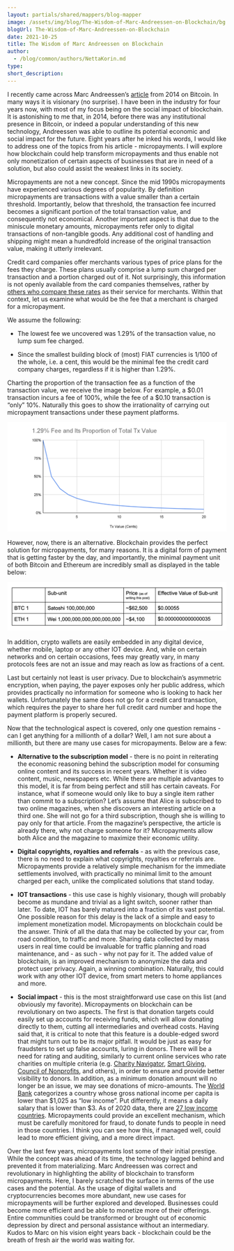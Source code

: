 ```yaml
---
layout: partials/shared/mappers/blog-mapper
image: /assets/img/blog/The-Wisdom-of-Marc-Andreessen-on-Blockchain/bg.jpg
blogUrl: The-Wisdom-of-Marc-Andreessen-on-Blockchain
date: 2021-10-25
title: The Wisdom of Marc Andreessen on Blockchain
author:
  - /blog/common/authors/NettaKorin.md
type:
short_description:
---
```


I recently came across Marc Andreessen’s [article](https://dealbook.nytimes.com/2014/01/21/why-bitcoin-matters/) from 2014 on Bitcoin. In many ways it is visionary (no surprise). I have been in the industry for four years now, with most of my focus being on the social impact of blockchain. It is astonishing to me that, in 2014, before there was any institutional presence in Bitcoin, or indeed a popular understanding of this new technology, Andreessen was able to outline its potential economic and social impact for the future.  Eight years after he inked his words, I would like to address one of the topics from his article - micropayments. I will explore how blockchain could help transform micropayments and thus enable not only monetization of certain aspects of businesses that are in need of a solution, but also could assist the weakest links in its society.

Micropayments are not a new concept. Since the mid 1990s micropayments have experienced various degrees of popularity. By definition micropayments are transactions with a value smaller than a certain threshold. Importantly, below that threshold, the transaction fee incurred becomes a significant portion of the total transaction value, and consequently not economical. Another important aspect is that due to the miniscule monetary amounts, micropayments refer only to digital transactions of non-tangible goods. Any additional cost of handling and shipping might mean a hundredfold increase of the original transaction value, making it utterly irrelevant. 

Credit card companies offer merchants various types of price plans for the fees they charge. These plans usually comprise a lump sum charged per transaction and a portion charged out of it. Not surprisingly, this information is not openly available from the card companies themselves, rather by [others who compare these rates](https://www.merchantmaverick.com/the-complete-guide-to-credit-card-processing-rates-and-fees/) as their service for merchants. Within that context, let us examine what would be the fee that a merchant is charged for a micropayment. 

We assume the following:

- The lowest fee we uncovered was 1.29% of the transaction value, no lump sum fee charged.

- Since the smallest building block of (most) FIAT currencies is 1/100 of the whole, i.e. a cent, this would be the minimal fee the credit card company charges, regardless if it is higher than 1.29%.

Charting the proportion of the transaction fee as a function of the transaction value, we receive the image below. For example, a $0.01 transaction incurs a fee of 100%, while the fee of a $0.10 transaction is “only” 10%. Naturally this goes to show the irrationality of carrying out micropayment transactions under these payment platforms. 

![graph](/assets/img/blog/The-Wisdom-of-Marc-Andreessen-on-Blockchain/image1.png)


However, now, there is an alternative. Blockchain provides the perfect solution for micropayments, for many reasons. It is a digital form of payment that is getting faster by the day, and importantly, the minimal payment unit of both Bitcoin and Ethereum are incredibly small as displayed in the table below: 

![table](/assets/img/blog/The-Wisdom-of-Marc-Andreessen-on-Blockchain/image2.png)


In addition, crypto wallets are easily embedded in any digital device, whether mobile, laptop or any other IOT device. And, while on certain networks and on certain occasions, fees may greatly vary, in many protocols fees are not an issue and may reach as low as fractions of a cent. 

Last but certainly not least is user privacy. Due to blockchain’s asymmetric encryption, when paying, the payer exposes only her public address, which provides practically no information for someone who is looking to hack her wallets. Unfortunately the same does not go for a credit card transaction, which requires the payer to share her full credit card number and hope the payment platform is properly secured. 

Now that the technological aspect is covered, only one question remains - can I get anything for a millionth of a dollar? Well, I am not sure about a millionth, but there are many use cases for micropayments. Below are a few:

- **Alternative to the subscription model** - there is no point in reiterating the economic reasoning behind the subscription model for consuming online content and its success in recent years. Whether it is video content, music, newspapers etc. While there are multiple advantages to this model, it is far from being perfect and still has certain caveats. For instance, what if someone would only like to buy a single item rather than commit to a subscription? Let’s assume that Alice is subscribed to two online magazines, when she discovers an interesting article on a third one. She will not go for a third subscription, though she is willing to pay only for that article. From the magazine’s perspective, the article is already there, why not charge someone for it? Micropayments allow both Alice and the magazine to maximize their economic utility. 

- **Digital copyrights, royalties and referrals** - as with the previous case, there is no need to explain what copyrights, royalties or referrals are. Micropayments provide a relatively simple mechanism for the immediate settlements involved, with practically no minimal limit to the amount charged per each, unlike the complicated solutions that stand today.

- **IOT transactions** - this use case is highly visionary, though will probably become as mundane and trivial as a light switch, sooner rather than later. To date, IOT has barely matured into a fraction of its vast potential. One possible reason for this delay is the lack of a simple and easy to implement monetization model. Micropayments on blockchain could be the answer. Think of all the data that may be collected by your car, from road condition, to traffic and more. Sharing data collected by mass users in real time could be invaluable for traffic planning and road maintenance, and - as such - why not pay for it. The added value of blockchain, is an improved mechanism to anonymize the data and protect user privacy. Again, a winning combination. Naturally, this could work with any other IOT device, from smart meters to home appliances and more.

- **Social impact** - this is the most straightforward use case on this list (and obviously my favorite). Micropayments on blockchain can be revolutionary on two aspects. The first is that donation targets could easily set up accounts for receiving funds, which will allow donating directly to them, cutting all intermediaries and overhead costs. Having said that, it is critical to note that this feature is a double-edged sword that might turn out to be its major pitfall. It would be just as easy for fraudsters to set up false accounts, luring in donors. There will be a need for rating and auditing, similarly to current online services who rate charities on multiple criteria (e.g. [Charity Navigator](https://www.charitynavigator.org), [Smart Giving](https://www.smartgiving.ca), [Council of Nonprofits](https://www.councilofnonprofits.org), and others), in order to ensure and provide better visibility to donors. In addition, as a minimum donation amount will no longer be an issue, we may see donations of micro-amounts. The [World Bank](https://datatopics.worldbank.org/world-development-indicators/stories/the-classification-of-countries-by-income.html) categorizes a country whose gross national income per capita is lower than $1,025 as “low income”. Put differently, it means a daily salary that is lower than $3. As of 2020 data, there are [27 low income countries](https://datatopics.worldbank.org/world-development-indicators/the-world-by-income-and-region.html). Micropayments could provide an excellent mechanism, which must be carefully monitored for fraud, to donate funds to people in need in those countries. I think you can see how this, if managed well, could lead to more efficient giving, and a more direct impact.


Over the last few years, micropayments lost some of their initial prestige. While the concept was ahead of its time, the technology lagged behind and prevented it from materializing. Marc Andreessen was correct and revolutionary in highlighting the ability of blockchain to transform micropayments. Here, I barely scratched the surface in terms of the use cases and the potential. As the usage of digital wallets and cryptocurrencies becomes more abundant, new use cases for micropayments will be further explored and developed. Businesses could become more efficient and be able to monetize more of their offerings. Entire communities could be transformed or brought out of economic depression by direct and personal assistance without an intermediary. Kudos to Marc on his vision eight years back - blockchain could be the breath of fresh air the world was waiting for. 

